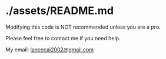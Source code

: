 # ./assets/README.md

Modifying this code is NOT recommended unless you are a pro.

Please feel free to contact me if you need help.

My email: lancecai2002@gmail.com
